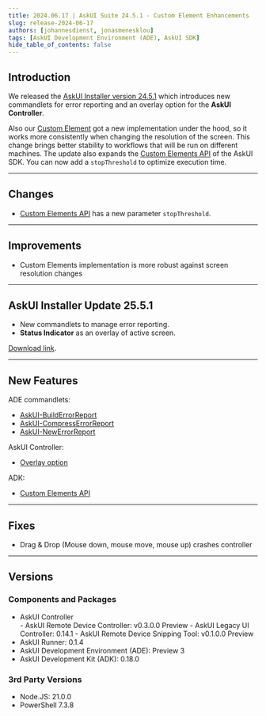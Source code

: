 ```yaml
---
title: 2024.06.17 | AskUI Suite 24.5.1 - Custom Element Enhancements
slug: release-2024-06-17
authors: [johannesdienst, jonasmenesklou]
tags: [AskUI Development Environment (ADE), AskUI SDK]
hide_table_of_contents: false
---
```


## Introduction
We released the [AskUI Installer version 24.5.1](#askui-installer-update-2551) which introduces new commandlets for error reporting and an overlay option for the **AskUI Controller**.

Also our [Custom Element](#changes) got a new implementation under the hood, so it works more consistently when changing the resolution of the screen. This change brings better stability to workflows that will be run on different machines. The update also expands the [Custom Elements API](https://docs.askui.com/docs/api/Element-Descriptions/customelement) of the AskUI SDK. You can now add a `stopThreshold` to optimize execution time.

---

## Changes

- [Custom Elements API](https://docs.askui.com/docs/api/Element-Descriptions/customelement) has a new parameter `stopThreshold`.

---

## Improvements

- Custom Elements implementation is more robust against screen resolution changes

---

## AskUI Installer Update 25.5.1

- New commandlets to manage error reporting.
- **Status Indicator** as an overlay of active screen.

[Download link](https://files.askui.com/releases/Installer/24.5.1/AskUI-Suite-24.5.1-System-Installer-Win-AMD64-Full.exe).

---

## New Features
ADE commandlets:

- [AskUI-BuildErrorReport](https://docs.askui.com/docs/general/Components/AskUI-Development-Environment#askui-builderrorreport-command)
- [AskUI-CompressErrorReport](https://docs.askui.com/docs/general/Components/AskUI-Development-Environment#askui-compresserrorreport-command)
- [AskUI-NewErrorReport](https://docs.askui.com/docs/general/Components/AskUI-Development-Environment#askui-newerrorreport-command)

AskUI Controller:
- [Overlay option](https://docs.askui.com/docs/general/Components/AskUI-Controller#render-status-indicator-askui-development-environment)

ADK:
- [Custom Elements API](https://docs.askui.com/docs/api/Element-Descriptions/customelement)

---

## Fixes

- Drag & Drop (Mouse down, mouse move, mouse up) crashes controller

---
## Versions

### Components and Packages
- AskUI Controller  
        - AskUI Remote Device Controller: v0.3.0.0 Preview 
        - AskUI Legacy UI Controller: 0.14.1
        - AskUI Remote Device Snipping Tool: v0.1.0.0 Preview
- AskUI Runner: 0.1.4
- AskUI Development Environment (ADE): Preview 3
- AskUI Development Kit (ADK): 0.18.0

### 3rd Party Versions
- Node.JS: 21.0.0
- PowerShell 7.3.8
